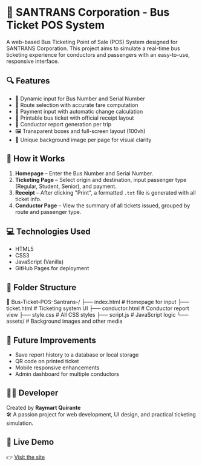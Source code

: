 # 🚌 SANTRANS Corporation - Bus Ticket POS System

A web-based Bus Ticketing Point of Sale (POS) System designed for SANTRANS Corporation. This project aims to simulate a real-time bus ticketing experience for conductors and passengers with an easy-to-use, responsive interface.

## 🔍 Features

- 🔢 Dynamic input for Bus Number and Serial Number
- 📍 Route selection with accurate fare computation
- 💸 Payment input with automatic change calculation
- 🎫 Printable bus ticket with official receipt layout
- 📃 Conductor report generation per trip
- 🖼️ Transparent boxes and full-screen layout (100vh)
- 🎨 Unique background image per page for visual clarity


## 🚦 How it Works

1. **Homepage** – Enter the Bus Number and Serial Number.
2. **Ticketing Page** – Select origin and destination, input passenger type (Regular, Student, Senior), and payment.
3. **Receipt** – After clicking "Print", a formatted `.txt` file is generated with all ticket info.
4. **Conductor Page** – View the summary of all tickets issued, grouped by route and passenger type.

## 💻 Technologies Used

- HTML5
- CSS3
- JavaScript (Vanilla)
- GitHub Pages for deployment

## 📂 Folder Structure

📁 Bus-Ticket-POS-Santrans-/
├── index.html # Homepage for input
├── ticket.html # Ticketing system UI
├── conductor.html # Conductor report view
├── style.css # All CSS styles
├── script.js # JavaScript logic
└── assets/ # Background images and other media

## 📎 Future Improvements

- Save report history to a database or local storage
- QR code on printed ticket
- Mobile responsive enhancements
- Admin dashboard for multiple conductors

## 🧑‍💻 Developer

Created by **Raymart Quirante**  
🛠️  A passion project for web development, UI design, and practical ticketing simulation.

## 🔗 Live Demo

👉 [Visit the site](https://martquirante.github.io/Bus-Ticket-POS-Santrans-/)
